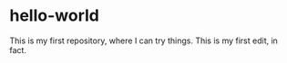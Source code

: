 # hello-world

This is my first repository, where I can try things.
This is my first edit, in fact.
